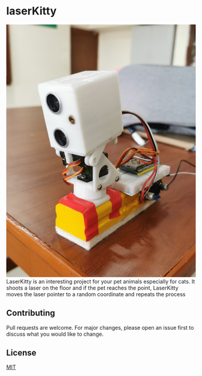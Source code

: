 # laserKitty
![Image](/Resources/IMG_20221019_141524.jpg)
LaserKitty is an interesting project for your pet animals especially for cats. It shoots a laser on the floor and if the pet reaches the point, LaserKitty moves the laser pointer to a random coordinate and repeats the process 

## Contributing
Pull requests are welcome. For major changes, please open an issue first to discuss what you would like to change.

## License
[MIT](https://choosealicense.com/licenses/mit/)
